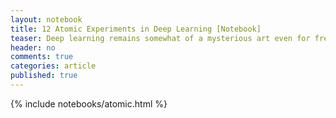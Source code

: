 ```yaml
---
layout: notebook
title: 12 Atomic Experiments in Deep Learning [Notebook]
teaser: Deep learning remains somewhat of a mysterious art even for frequent practitioners, because we usually run complex experiments on large datasets, which obscures basic relationships between dataset, hyperparameters, and performance. The goal of this notebook is to provide some basic intuition of deep neural networks by running very simple experiments on small datasets that help understand trends that occur generally on larger datasets. 
header: no
comments: true
categories: article
published: true
---
```


{% include notebooks/atomic.html %}
